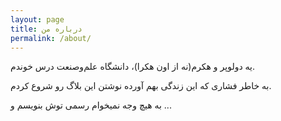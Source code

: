 ```yaml
---
layout: page
title: درباره من
permalink: /about/
---
```


یه دولوپر و هکرم(نه از اون هکرا)، دانشگاه علم‌وصنعت درس خوندم.

به خاطر فشاری که این زندگی بهم آورده نوشتن این بلاگ رو شروع کردم.

 به هیچ وجه نمیخوام رسمی توش بنویسم و ...